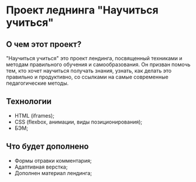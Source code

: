# Проект леднинга "Научиться учиться"

## О чем этот проект?

"Научиться учиться" это проект лендинга, посвященный техниками и методам правильного обучения и самообразования.
Он призван помочь тем, кто хочет научиться получать знания, узнать, как делать это правильно и продуктивно, со ссылками на самые современные педагогические методы.

## Технологии

- HTML (iframes);
- CSS (flexbox, анимации, виды позиционирования);
- БЭМ;

## Что будет дополнено

- Формы отравки комментария;
- Адаптивная верстка;
- Дополнен материал лендинга;
